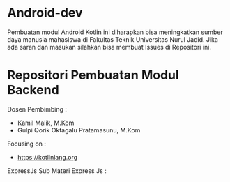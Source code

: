 # Android-dev
Pembuatan modul Android Kotlin ini diharapkan bisa meningkatkan sumber daya manusia mahasiswa di Fakultas Teknik Universitas Nurul Jadid. Jika ada saran dan masukan silahkan bisa membuat Issues di Repositori ini.

# Repositori Pembuatan Modul Backend
Dosen Pembimbing :

- Kamil Malik, M.Kom
- Gulpi Qorik Oktagalu Pratamasunu, M.Kom

Focusing on :

- https://kotlinlang.org


ExpressJs
Sub Materi Express Js :
